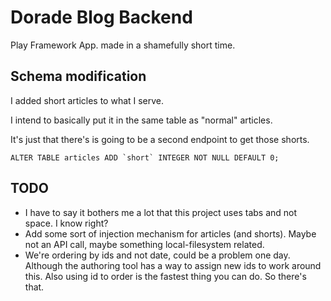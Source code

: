 # Dorade Blog Backend

Play Framework App. made in a shamefully short time.

## Schema modification
I added short articles to what I serve.

I intend to basically put it in the same table as "normal" articles.

It's just that there's is going to be a second endpoint to get those shorts.

```
ALTER TABLE articles ADD `short` INTEGER NOT NULL DEFAULT 0;
```

## TODO
* I have to say it bothers me a lot that this project uses tabs and not space. I know right?
* Add some sort of injection mechanism for articles (and shorts). Maybe not an API call, maybe something local-filesystem related.
* We're ordering by ids and not date, could be a problem one day. Although the authoring tool has a way to assign new ids to work around this. Also using id to order is the fastest thing you can do. So there's that.